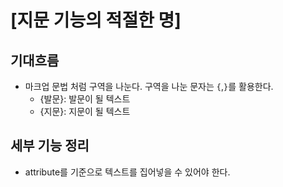 # [지문 기능의 적절한 명]

## 기대흐름

-   마크업 문법 처럼 구역을 나눈다. 구역을 나눈 문자는 `{`,`}`를 활용한다.
    -   {발문}: 발문이 될 텍스트
    -   {지문}: 지문이 될 텍스트

## 세부 기능 정리

-   attribute를 기준으로 텍스트를 집어넣을 수 있어야 한다.
